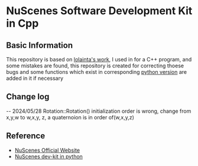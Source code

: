 # NuScenes Software Development Kit in Cpp

## Basic Information

This repository is based on [lolainta's work](https://github.com/lolainta/nuscenes-devkit-cpp), I used in for a C++ program, and some mistakes are found, this repository is created for correcting thoese bugs and some functions which exist in corresponding [python version](https://github.com/nutonomy/nuscenes-devkit) are added in it if necessary
## Change log
 -- 2024/05/28  Rotation::Rotation() initialization order is wrong, change from x,y,w to w,x,y, z, a quaternoion is in order of(w,x,y,z)
## Reference
- [NuScenes Official Website](https://www.nuscenes.org)
- [NuScenes dev-kit in python](https://github.com/nutonomy/nuscenes-devkit)
